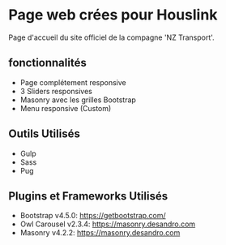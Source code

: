 # Page web crées pour Houslink
Page d'accueil du site officiel de la compagne 'NZ Transport'.

## fonctionnalités
* Page complétement responsive
* 3 Sliders responsives
* Masonry avec les grilles Bootstrap
* Menu responsive (Custom)

## Outils Utilisés
* Gulp
* Sass
* Pug

## Plugins et Frameworks Utilisés
* Bootstrap v4.5.0: https://getbootstrap.com/
* Owl Carousel v2.3.4: https://masonry.desandro.com
* Masonry v4.2.2: https://masonry.desandro.com